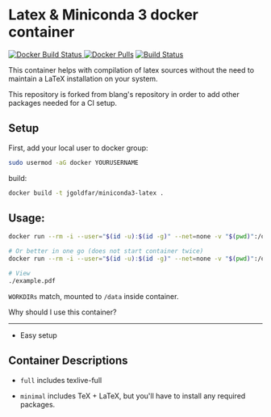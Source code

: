 Latex & Miniconda 3 docker container
=====

[![Docker Build Status](https://img.shields.io/docker/automated/jgoldfar/miniconda3-latex.svg) ![Docker Pulls](https://img.shields.io/docker/pulls/jgoldfar/miniconda3-latex.svg)](https://hub.docker.com/r/jgoldfar/miniconda3-latex/)
[![Build Status](https://travis-ci.org/jgoldfar/miniconda3-latex-docker.svg?branch=master)](https://travis-ci.org/jgoldfar/miniconda3-latex-docker)

This container helps with compilation of latex sources without the need to maintain a LaTeX installation on your system.

This repository is forked from blang's repository in order to add other packages needed for a CI setup.

Setup
-----
First, add your local user to docker group:
```bash
sudo usermod -aG docker YOURUSERNAME
```

build:
```bash
docker build -t jgoldfar/miniconda3-latex .

```

Usage:
-----

```bash
docker run --rm -i --user="$(id -u):$(id -g)" --net=none -v "$(pwd)":/data jgoldfar/miniconda3-latex

# Or better in one go (does not start container twice)
docker run --rm -i --user="$(id -u):$(id -g)" --net=none -v "$(pwd)":/data jgoldfar/miniconda3-latex /bin/sh -c "pdflatex example.tex && pdflatex example.tex"

# View
./example.pdf
```
`WORKDIRs` match, mounted to `/data` inside container.

Why should I use this container?

-----

- Easy setup

## Container Descriptions

* `full` includes texlive-full

* `minimal` includes TeX + LaTeX, but you'll have to install any required packages.

